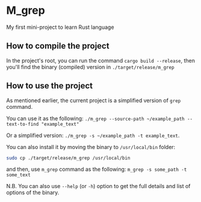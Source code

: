# M_grep
My first mini-project to learn Rust language

## How to compile the project
In the project's root, you can run the command `cargo build --release`, then
you'll find the binary (compiled) version in `./target/release/m_grep`

## How to use the project
As mentioned earlier, the current project is a simplified version of `grep` command.

You can use it as the following:
`./m_grep --source-path ~/example_path --text-to-find "example_text"`

Or a simplified version: `./m_grep -s ~/example_path -t example_text`.

You can also install it by moving the binary to `/usr/local/bin` folder:
```sh
sudo cp ./target/release/m_grep /usr/local/bin
```
and then, use `m_grep` command as the following: `m_grep -s some_path -t some_text`

N.B. You can also use `--help` (or `-h`) option to get the full details and list of
options of the binary.
